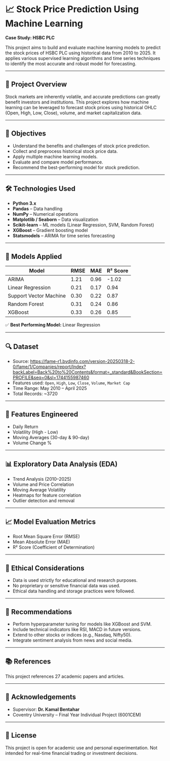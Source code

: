 # 📈 Stock Price Prediction Using Machine Learning  
**Case Study: HSBC PLC**  

This project aims to build and evaluate machine learning models to predict the stock prices of HSBC PLC using historical data from 2010 to 2025. It applies various supervised learning algorithms and time series techniques to identify the most accurate and robust model for forecasting.

---

## 🧠 Project Overview

Stock markets are inherently volatile, and accurate predictions can greatly benefit investors and institutions. This project explores how machine learning can be leveraged to forecast stock prices using historical OHLC (Open, High, Low, Close), volume, and market capitalization data.

---

## 🎯 Objectives

- Understand the benefits and challenges of stock price prediction.
- Collect and preprocess historical stock price data.
- Apply multiple machine learning models.
- Evaluate and compare model performance.
- Recommend the best-performing model for stock prediction.

---

## 🛠️ Technologies Used

- **Python 3.x**
- **Pandas** – Data handling
- **NumPy** – Numerical operations
- **Matplotlib / Seaborn** – Data visualization
- **Scikit-learn** – ML models (Linear Regression, SVM, Random Forest)
- **XGBoost** – Gradient boosting model
- **Statsmodels** – ARIMA for time series forecasting

---

## 🧪 Models Applied

| Model                | RMSE   | MAE   | R² Score |
|---------------------|--------|-------|----------|
| ARIMA               | 1.21   | 0.96  | -1.02     |
| Linear Regression   | 0.21   | 0.17  | 0.94     |
| Support Vector Machine | 0.30 | 0.22  | 0.87     |
| Random Forest       | 0.31   | 0.24  | 0.86     |
| XGBoost             | 0.33   | 0.26  | 0.85     |

✅ **Best Performing Model:** Linear Regression

---

## 🔍 Dataset

- Source: https://fame-r1.bvdinfo.com/version-20250318-2-0/fame/1/Companies/report/Index?backLabel=Back%20to%20Contents&format=_standard&BookSection=PROFILE&seq=0&sl=1744155987460
- Features used: `Open`, `High`, `Low`, `Close`, `Volume`, `Market Cap`
- Time Range: May 2010 – April 2025  
- Total Records: ~3720

---

## 🔧 Features Engineered

- Daily Return  
- Volatility (High - Low)  
- Moving Averages (30-day & 90-day)  
- Volume Change %  

---

## 📊 Exploratory Data Analysis (EDA)

- Trend Analysis (2010–2025)
- Volume and Price Correlation
- Moving Average Volatility
- Heatmaps for feature correlation
- Outlier detection and removal

---

## 📈 Model Evaluation Metrics

- Root Mean Square Error (RMSE)
- Mean Absolute Error (MAE)
- R² Score (Coefficient of Determination)

---

## 🔐 Ethical Considerations

- Data is used strictly for educational and research purposes.
- No proprietary or sensitive financial data was used.
- Ethical data handling and storage practices were followed.

---

## 📌 Recommendations

- Perform hyperparameter tuning for models like XGBoost and SVM.
- Include technical indicators like RSI, MACD in future versions.
- Extend to other stocks or indices (e.g., Nasdaq, Nifty50).
- Integrate sentiment analysis from news and social media.

---

## 📚 References

This project references 27 academic papers and articles.

---

## 🤝 Acknowledgements

- Supervisor: **Dr. Kamal Bentahar**
- Coventry University – Final Year Individual Project (6001CEM)

---

## 🧾 License

This project is open for academic use and personal experimentation. Not intended for real-time financial trading or investment decisions.
